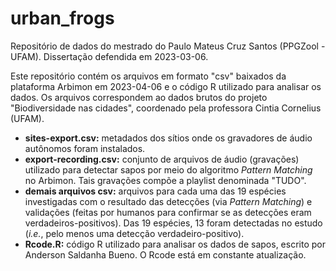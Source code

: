 # urban_frogs
Repositório de dados do mestrado do Paulo Mateus Cruz Santos (PPGZool - UFAM). Dissertação defendida em 2023-03-06.

Este repositório contém os arquivos em formato "csv" baixados da plataforma Arbimon em 2023-04-06 e o código R utilizado para analisar os dados. Os arquivos correspondem ao dados brutos do projeto "Biodiversidade nas cidades", coordenado pela professora Cintia Cornelius (UFAM).

- **sites-export.csv:** metadados dos sítios onde os gravadores de áudio autônomos foram instalados.
- **export-recording.csv:** conjunto de arquivos de áudio (gravações) utilizado para detectar sapos por meio do algoritmo *Pattern Matching* no Arbimon. Tais gravações compõe a playlist denominada "TUDO".
- **demais arquivos csv:** arquivos para cada uma das 19 espécies investigadas com o resultado das detecções (via *Pattern Matching*) e validações (feitas por humanos para confirmar se as detecções eram verdadeiros-positivos). Das 19 espécies, 13 foram detectadas no estudo (*i.e.*, pelo menos uma detecção verdadeiro-positivo).
- **Rcode.R:** código R utilizado para analisar os dados de sapos, escrito por Anderson Saldanha Bueno. O Rcode está em constante atualização.

